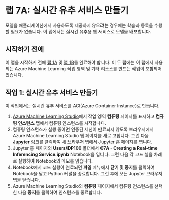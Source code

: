 ﻿# 랩 7A: 실시간 유추 서비스 만들기

모델을 애플리케이션에서 사용하도록 제공하지 않으려는 경우에는 학습과 등록을 수행할 필요가 없습니다. 이 랩에서는 실시간 유추용 웹 서비스로 모델을 배포합니다.

## 시작하기 전에

이 랩을 시작하기 전에 [랩 1A](Lab01A.md) 및 [랩 1B](Lab01B.md)를 완료해야 합니다. 이 두 랩에는 이 랩에서 사용되는 Azure Machine Learning 작업 영역 및 기타 리소스를 만드는 작업이 포함되어 있습니다.

## 작업 1: 실시간 유추 서비스 만들기

이 작업에서는 실시간 유추 서비스를 ACI(Azure Container Instance)로 만듭니다.

1. [Azure Machine Learning Studio](https://ml.azure.com)에서 작업 영역 **컴퓨팅** 페이지를 표시하고 **컴퓨팅 인스턴스** 탭에서 컴퓨팅 인스턴스를 시작합니다.
2. 컴퓨팅 인스턴스가 실행 중이면 인증된 세션이 만료되지 않도록 브라우저에서 Azure Machine Learning Studio 웹 페이지를 새로 고칩니다. 그런 다음 **Jupyter** 링크를 클릭하여 새 브라우저 탭에서 Jupyter 홈 페이지를 엽니다.
3. Jupyter 홈 페이지의 **Users/DP100** 폴더에서 **07A - Creating a Real-time Inferencing Service.ipynb** Notebook을 엽니다. 그런 다음 각 코드 셀을 차례로 실행하여 Notebook의 메모를 읽습니다.
4. Notebook에서 코드 실행이 완료되면 **파일** 메뉴에서 **닫기 및 중지**를 클릭하여 Notebook을 닫고 Python 커널을 종료합니다. 그런 후에 모든 Jupyter 브라우저 탭을 닫습니다.
5. Azure Machine Learning Studio의 **컴퓨팅** 페이지에서 컴퓨팅 인스턴스를 선택한 다음 **중지**를 클릭하여 인스턴스를 종료합니다.
